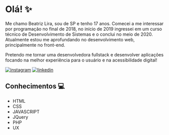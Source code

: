 # Olá! :sparkles:

 Me chamo Beatriz Lira, sou de SP e tenho 17 anos. Comecei a me interessar por programação no final de 2018, no início de 2019 ingressei em um curso técnico de Desenvolvimento de Sistemas e o conclui no meio de 2020. Atualmente estou me aprofundando no desenvolvimento web, principalmente no front-end.
 
Pretendo me tornar uma desenvolvedora fullstack e desenvolver aplicações focando na melhor experiência para o usuário e na acessibilidade digital!
 
[![instagram](https://img.shields.io/badge/bealirag-%23000000?style=for-the-badge&logo=instagram)](https://www.instagram.com/bealirag) 
[![linkedin](https://img.shields.io/badge/beatrizliragonzaga-%23000000?style=for-the-badge&logo=linkedin)](https://www.linkedin.com/in/beatrizliragonzaga)


<!--
**blirag/blirag** is a ✨ _special_ ✨ repository because its `README.md` (this file) appears on your GitHub profile.
-->

## Conhecimentos 💻
- HTML
- CSS
- JAVASCRIPT
- JQuery
- PHP
- UX




